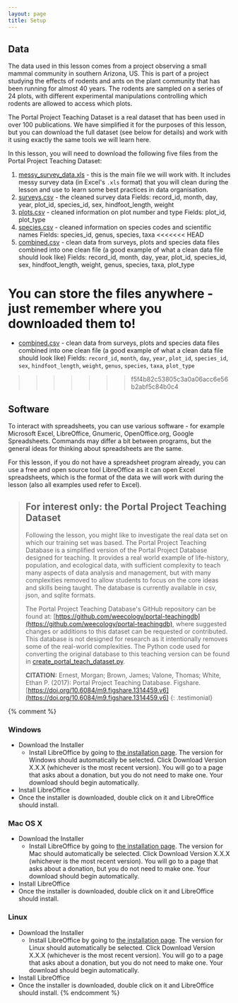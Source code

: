 ```yaml
---
layout: page
title: Setup
---
```


## Data
The data used in this lesson comes from a project observing a small mammal community in southern
Arizona, US. This is part of a project studying the effects of rodents and ants on the plant
community that has been running for almost 40 years. The rodents are sampled on a series of 24 plots,
with different experimental manipulations controlling which rodents are allowed to access which plots.

The Portal Project Teaching Dataset is a real dataset that has been used in over 100 publications. We have simplified it
for the purposes of this lesson, but you can download the full dataset (see below for details) and work with it
using exactly the same tools we will learn here.

In this lesson, you will need to download the following five files from the Portal Project Teaching Dataset:

1.  [messy_survey_data.xls](/data/messy_survey_data.xls) - this is the main file we will work with. It includes messy
survey data (in Excel's `.xls` format) that you will clean during the lesson and use to learn some best practices in
data organisation.
1. [surveys.csv](https://ndownloader.figshare.com/files/2292172) - the cleaned survey data
    Fields: record_id, month, day, year, plot_id, species_id, sex, hindfoot_length, weight
1. [plots.csv](https://ndownloader.figshare.com/files/3299474) - cleaned information on plot number and type
    Fields: plot_id, plot_type
1. [species.csv](https://ndownloader.figshare.com/files/3299483) - cleaned information on species codes and scientific names
    Fields: species_id, genus, species, taxa
<<<<<<< HEAD
1. [combined.csv](https://ndownloader.figshare.com/files/10717186) - clean data from surveys, plots and species data
files combined into one clean file (a good example of what a clean data file should look like)
Fields: record_id, month, day, year, plot_id, species_id, sex, hindfoot_length, weight, genus, species, taxa, plot_type

You can store the files anywhere - just remember where you downloaded them to!
=======
- [combined.csv](https://ndownloader.figshare.com/files/10717186) - clean data from surveys, plots and species data
files combined into one clean file (a good example of what a clean data file should look like)
Fields: `record_id`, `month`, `day`, `year`, `plot_id`, `species_id`, `sex`, `hindfoot_length`, `weight`, `genus`,
`species`, `taxa`, `plot_type`
>>>>>>> f5f4b82c53805c3a0a06acc6e56b2abf5c84b0c4

## Software

To interact with spreadsheets, you can use various software - for example Microsoft Excel,
LibreOffice, Gnumeric, OpenOffice.org, Google Spreadsheets. Commands may differ a bit between programs,
but the general ideas for thinking about spreadsheets are the same.

For this lesson, if you do not have a spreadsheet program already, you can use a free and open source tool LibreOffice
as it can open Excel spreadsheets, which is the format of the data we will work with during the lesson
(also all examples used refer to Excel).

> ## For interest only: the Portal Project Teaching Dataset
> Following the lesson, you might like to investigate the real data set on which our training set was based.
> The Portal Project Teaching Database is a simplified version of the
> Portal Project Database designed for teaching. It provides a real world
>example of life-history, population, and ecological data, with sufficient complexity to teach many aspects of data
>analysis and management, but with many complexities removed to allow students to focus on the core ideas and skills
>being taught. The database is currently available in csv, json, and sqlite formats.
>
> The Portal Project Teaching Database's GitHub repository can be found at:
>[https://github.com/weecology/portal-teachingdb](https://github.com/weecology/portal-teachingdb),
> where suggested changes or additions to this dataset can be requested or contributed.
> This database is not designed for research as it intentionally removes some of the real-world complexities. The Python code used for converting the original database to this teaching version can be found in [create_portal_teach_dataset.py](https://github.com/weecology/portal-teachingdb/blob/master/create_portal_teaching_dataset.py).
>
> **CITATION:** Ernest, Morgan; Brown, James; Valone, Thomas; White, Ethan P. (2017): Portal Project Teaching Database. Figshare. [https://doi.org/10.6084/m9.figshare.1314459.v6](https://doi.org/10.6084/m9.figshare.1314459.v6)
{: .testimonial}


{% comment %}
### Windows

- Download the Installer
  - Install LibreOffice by going to [the installation page](https://www.libreoffice.org/download/libreoffice-fresh/). The version for Windows should automatically be selected. Click Download Version X.X.X (whichever is the most recent version). You will go to a page that asks about a donation, but you do not need to make one. Your download should begin automatically.
- Install LibreOffice
- Once the installer is downloaded, double click on it and LibreOffice should install.

### Mac OS X

- Download the Installer
  - Install LibreOffice by going to [the installation page](https://www.libreoffice.org/download/libreoffice-fresh/). The version for Mac should automatically be selected. Click Download Version X.X.X (whichever is the most recent version). You will go to a page that asks about a donation, but you do not need to make one. Your download should begin automatically.
- Install LibreOffice
- Once the installer is downloaded, double click on it and LibreOffice should install.

### Linux

- Download the Installer
  - Install LibreOffice by going to [the installation page](https://www.libreoffice.org/download/libreoffice-fresh/). The version for Linux should automatically be selected. Click Download Version X.X.X (whichever is the most recent version). You will go to a page that asks about a donation, but you do not need to make one. Your download should begin automatically.
- Install LibreOffice
- Once the installer is downloaded, double click on it and LibreOffice should install.
{% endcomment %}
